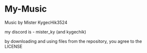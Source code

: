 # My-Music
 Music by Mister KygecHik3524

 my discord is - mister_ky (and kygechik)

 by downloading and using files from the repository, you agree to the LICENSE
